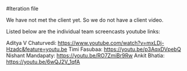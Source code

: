 #Iteration file

We have not met the client yet. So we do not have a client video.

Listed below are the individual team screencasts youtube links:

Aditya V Chaturvedi: https://www.youtube.com/watch?v=mxLDj-Hzadc&feature=youtu.be
Timi Fasubaa: https://youtu.be/p3AqxDVpebQ
Nishant Mandapaty: https://youtu.be/RO7ZmiBr9Rw
Ankit Bhatia: https://youtu.be/6wQJ2V_1qfA
